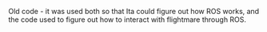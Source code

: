 Old code - it was used both so that Ita could figure out how ROS works, and the code used to figure out how to interact with flightmare through ROS. 
